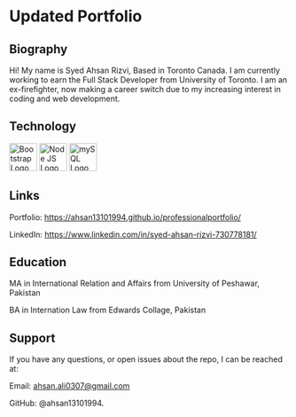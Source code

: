 #  Updated Portfolio

## Biography

Hi! My name is Syed Ahsan Rizvi, Based in Toronto Canada. I am currently working to earn the Full Stack Developer from University of Toronto. I am an ex-firefighter, now making a career switch due to my increasing interest in coding and web development.

## Technology

 <img src="https://cdn.worldvectorlogo.com/logos/bootstrap-4.svg" alt="Bootstrap Logo" width="50" height="50"/> <img src="https://cdn.worldvectorlogo.com/logos/nodejs-icon.svg" alt="Node JS Logo" width="50" height="50"/> <img src="https://cdn.worldvectorlogo.com/logos/mysql-6.svg" alt="mySQL Logo" width="50" height="50">


## Links

Portfolio: https://ahsan13101994.github.io/professionalportfolio/

LinkedIn: https://www.linkedin.com/in/syed-ahsan-rizvi-730778181/

## Education

MA in International Relation and Affairs from University of Peshawar, Pakistan

BA in Internation Law from Edwards Collage, Pakistan

## Support

If you have any questions, or open issues about the repo, I can be reached at: 

Email: ahsan.ali0307@gmail.com 

GitHub: @ahsan13101994.